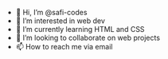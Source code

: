 - 👋 Hi, I’m @safi-codes
- 👀 I’m interested in web dev
- 🌱 I’m currently learning HTML and CSS
- 💞️ I’m looking to collaborate on web projects
- 📫 How to reach me via email

<!---
safi-codes/safi-codes is a ✨ special ✨ repository because its `README.md` (this file) appears on your GitHub profile.
You can click the Preview link to take a look at your changes.
--->
